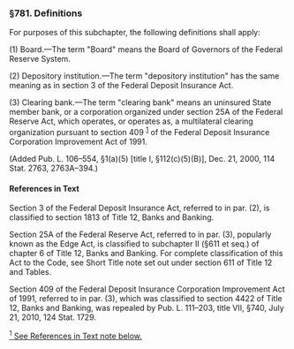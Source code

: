 ### §781. Definitions ###

For purposes of this subchapter, the following definitions shall apply:

(1) Board.—The term "Board" means the Board of Governors of the Federal Reserve System.

(2) Depository institution.—The term "depository institution" has the same meaning as in section 3 of the Federal Deposit Insurance Act.

(3) Clearing bank.—The term "clearing bank" means an uninsured State member bank, or a corporation organized under section 25A of the Federal Reserve Act, which operates, or operates as, a multilateral clearing organization pursuant to section 409 <sup><a href="#781_1_target" name="781_1">1</a></sup> of the Federal Deposit Insurance Corporation Improvement Act of 1991.

(Added Pub. L. 106–554, §1(a)(5) [title I, §112(c)(5)(B)], Dec. 21, 2000, 114 Stat. 2763, 2763A–394.)

#### References in Text ####

Section 3 of the Federal Deposit Insurance Act, referred to in par. (2), is classified to section 1813 of Title 12, Banks and Banking.

Section 25A of the Federal Reserve Act, referred to in par. (3), popularly known as the Edge Act, is classified to subchapter II (§611 et seq.) of chapter 6 of Title 12, Banks and Banking. For complete classification of this Act to the Code, see Short Title note set out under section 611 of Title 12 and Tables.

Section 409 of the Federal Deposit Insurance Corporation Improvement Act of 1991, referred to in par. (3), which was classified to section 4422 of Title 12, Banks and Banking, was repealed by Pub. L. 111–203, title VII, §740, July 21, 2010, 124 Stat. 1729.

[<sup>1</sup> See References in Text note below.](#781_1)